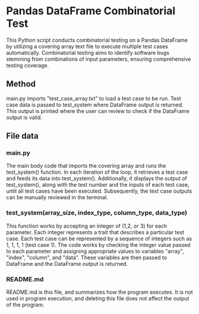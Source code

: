 # Pandas DataFrame Combinatorial Test
This Python script conducts combinatorial testing on a Pandas DataFrame by utilizing a covering array text file to execute multiple test cases automatically. Combinatorial testing aims to identify software bugs stemming from combinations of input parameters, ensuring comprehensive testing coverage.

## Method
main.py imports "test_case_array.txt" to load a test case to be run. Test case data is passed to test_system where DataFrame output is returned. This output is printed where the user can review to check if the DataFrame output is valid.

## File data
### main.py
The main body code that imports the covering array and runs the test_system() function. In each iteration of the loop, it retrieves a test case and feeds its data into test_system(). Additionally, it displays the output of test_system(), along with the test number and the inputs of each test case, until all test cases have been executed. Subsequently, the test case outputs can be manually reviewed in the terminal.

### test_system(array_size, index_type, column_type, data_type)
This function works by accepting an integer of (1,2, or 3) for each parameter. Each integer represents a trait that describes a particular test case. Each test case can be represented by a sequence of integers such as 1, 1, 1, 1 (test case 1). The code works by checking the integer value passed to each parameter and assigning appropriate values to variables "array", "index", "column", and "data". These variables are then passed to DataFrame and the DataFrame output is returned.

### README.md
README.md is this file, and summarizes how the program executes. It is not used in program execution, and deleting this file does not affect the output of the program.
